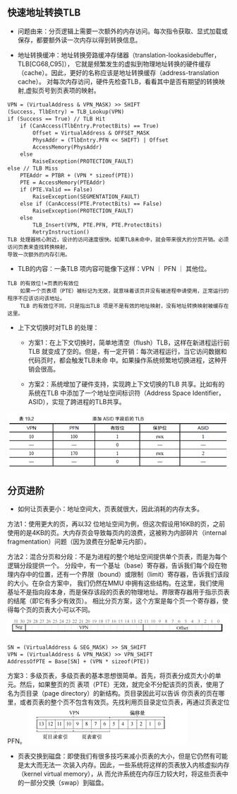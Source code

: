 ## 快速地址转换TLB

* 问题由来：分页逻辑上需要一次额外的内存访问。每次指令获取、显式加载或保存，都要额外读一次内存以得到转换信息。

* 地址转换缓冲：地址转换旁路缓冲存储器（translation-lookasidebuffer，TLB[CG68,C95]），
它就是频繁发生的虚拟到物理地址转换的硬件缓存（cache）。因此，更好的名称应该是地址转换缓存（address-translation cache）。
对每次内存访问，硬件先检查TLB，看看其中是否有期望的转换映射,虚拟页号到页表项的映射。
```
VPN = (VirtualAddress & VPN_MASK) >> SHIFT
(Success, TlbEntry) = TLB_Lookup(VPN)
if (Success == True) // TLB Hit
    if (CanAccess(TlbEntry.ProtectBits) == True)
        Offset = VirtualAddress & OFFSET_MASK
        PhysAddr = (TlbEntry.PFN << SHIFT) | Offset
        AccessMemory(PhysAddr)
    else
        RaiseException(PROTECTION_FAULT)
else // TLB Miss
    PTEAddr = PTBR + (VPN * sizeof(PTE))
    PTE = AccessMemory(PTEAddr)
    if (PTE.Valid == False)
        RaiseException(SEGMENTATION_FAULT)
    else if (CanAccess(PTE.ProtectBits) == False)
        RaiseException(PROTECTION_FAULT)
    else
        TLB_Insert(VPN, PTE.PFN, PTE.ProtectBits)
        RetryInstruction()
TLB 处理器核心附近，设计的访问速度很快。如果TLB未命中，就会带来很大的分页开销。必须访问页表来查找转换映射，
导致一次额外的内存引用。
```     

* TLB的内容：一条TLB 项内容可能像下这样：VPN ｜ PFN ｜ 其他位。
``` 
TLB 的有效位!=页表的有效位
    如果一个页表项（PTE）被标记为无效，就意味着该页并没有被进程申请使用，正常运行的程序不应该访问该地址。
    TLB 的有效位不同，只是指出TLB 项是不是有效的地址映射，没有地址转换映射被缓存在这里。
``` 

* 上下文切换时对TLB 的处理：
    * 方案1：在上下文切换时，简单地清空（flush）TLB，这样在新进程运行前TLB 就变成了空的。但是，有一定开销：每次进程运行，当它访问数据和代码页时，都会触发TLB未命
中。如果操作系统频繁地切换进程，这种开销会很高。

    * 方案2：系统增加了硬件支持，实现跨上下文切换的TLB 共享。比如有的系统在TLB 中添加了一个地址空间标识符（Address Space Identifier，ASID），实现了跨进程的TLB共享。

![avatar](static/1.png)

## 分页进阶

* 如何让页表更小：地址空间大，页表就很大，因此消耗的内存太多。
 
方法1：使用更大的页，再以32 位地址空间为例，但这次假设用16KB的页，之前使用的是4KB的页。大内存页会导致每页内的浪费，这被称为内部碎片（internal
fragmentation）问题（因为浪费在分配单元内部）。

方法2：混合分页和分段：不是为进程的整个地址空间提供单个页表，而是为每个逻辑分段提供一个。
分段中，有一个基址（base）寄存器，告诉我们每个段在物理内存中的位置，还有一个界限（bound）或限制（limit）寄存器，告诉我们该段的大小。在杂合方案中，
我们仍然在MMU 中拥有这些结构。在这里，我们使用基址不是指向段本身，而是保存该段的页表的物理地址。界限寄存器用于指示页表的结尾（即它有多少有效页）。
相比分页方案，这个方案是每个页一个寄存器，使得每个页的页表大小可以不同。
![avatar](static/2.png)
``` 
SN = (VirtualAddress & SEG_MASK) >> SN_SHIFT
VPN = (VirtualAddress & VPN_MASK) >> VPN_SHIFT
AddressOfPTE = Base[SN] + (VPN * sizeof(PTE))
``` 
     
 方案3：多级页表，多级页表的基本思想很简单。首先，将页表分成页大小的单元。然后，如果整页的页
表项（PTE）无效，就完全不分配该页的页表，使用了名为页目录（page directory）的新结构。页目录因此可以告诉
你页表的页在哪里，或者页表的整个页不包含有效页。先找利用页目录定位页表，再通过页表定位PFN。
![avatar](static/3.png)

* 页表交换到磁盘：即使我们有很多技巧来减小页表的大小，但是它仍然有可能是太大而无法一
次装入内存。因此，一些系统将这样的页表放入内核虚拟内存（kernel virtual memory），从
而允许系统在内存压力较大时，将这些页表中的一部分交换（swap）到磁盘。
    


        